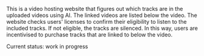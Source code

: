 This is a video hosting website that figures out which tracks are in the uploaded videos using AI. The linked videos are listed below the video. The website checks users' licenses to confirm their eligibility to listen to the included tracks. If not eligible, the tracks are silenced. In this way, users are incentivised to purchase tracks that are linked to below the video.

Current status: work in progress